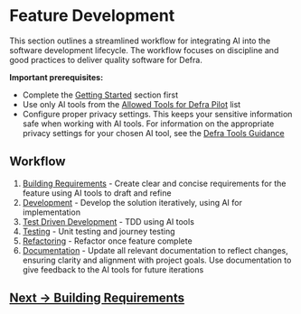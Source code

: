 # Feature Development

This section outlines a streamlined workflow for integrating AI into the software development lifecycle. The workflow focuses on discipline and good practices to deliver quality software for Defra.

**Important prerequisites:** 

- Complete the [Getting Started](../getting-started) section first
- Use only AI tools from the [Allowed Tools for Defra Pilot](../appendix/defra-approved-tools.md) list
- Configure proper privacy settings. This keeps your sensitive information safe when working with AI tools. For information on the appropriate privacy settings for your chosen AI tool, see the [Defra Tools Guidance](https://defra.github.io/ai-sdlc-tool-guidance/)

## Workflow
1. [Building Requirements](building-requirements/README.md) - Create clear and concise requirements for the feature using AI tools to draft and refine
2. [Development](development.md) - Develop the solution iteratively, using AI for implementation
3. [Test Driven Development](test-driven-development.md) - TDD using AI tools
4. [Testing](testing.md) - Unit testing and journey testing
5. [Refactoring](refactoring.md) - Refactor once feature complete
6. [Documentation](documentation.md) - Update all relevant documentation to reflect changes, ensuring clarity and alignment with project goals. Use documentation to give feedback to the AI tools for future iterations

## [Next -> Building Requirements](building-requirements/README.md)
